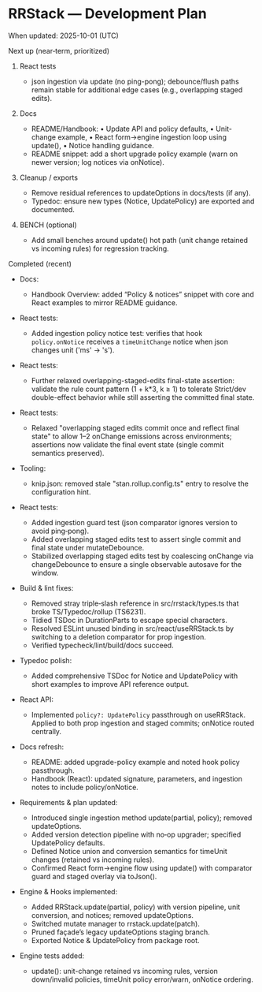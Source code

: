 # RRStack — Development Plan

When updated: 2025-10-01 (UTC)

Next up (near‑term, prioritized)

1. React tests
   - json ingestion via update (no ping-pong); debounce/flush paths remain stable for additional edge cases (e.g., overlapping staged edits).

2. Docs
   - README/Handbook: • Update API and policy defaults, • Unit-change example, • React form→engine ingestion loop using update(), • Notice handling guidance.
   - README snippet: add a short upgrade policy example (warn on newer version; log notices via onNotice).

3. Cleanup / exports
   - Remove residual references to updateOptions in docs/tests (if any).
   - Typedoc: ensure new types (Notice, UpdatePolicy) are exported and documented.

4. BENCH (optional)
   - Add small benches around update() hot path (unit change retained vs incoming rules) for regression tracking.

Completed (recent)

- Docs:
  - Handbook Overview: added “Policy & notices” snippet with core and React
    examples to mirror README guidance.

- React tests:
  - Added ingestion policy notice test: verifies that hook `policy.onNotice`
    receives a `timeUnitChange` notice when json changes unit ('ms' → 's').
- React tests:
  - Further relaxed overlapping-staged-edits final-state assertion: validate
    the rule count pattern (1 + k*3, k ≥ 1) to tolerate Strict/dev double-effect
    behavior while still asserting the committed final state.
- React tests:
  - Relaxed "overlapping staged edits commit once and reflect final state" to allow 1–2 onChange emissions across environments; assertions now validate the final event state (single commit semantics preserved).

- Tooling:
  - knip.json: removed stale "stan.rollup.config.ts" entry to resolve the configuration hint.

- React tests:
  - Added ingestion guard test (json comparator ignores version to avoid ping‑pong).
  - Added overlapping staged edits test to assert single commit and final state under mutateDebounce.
  - Stabilized overlapping staged edits test by coalescing onChange via changeDebounce to ensure a single observable autosave for the window.

- Build & lint fixes:
  - Removed stray triple‑slash reference in src/rrstack/types.ts that broke TS/Typedoc/rollup (TS6231).
  - Tidied TSDoc in DurationParts to escape special characters.
  - Resolved ESLint unused binding in src/react/useRRStack.ts by switching to a deletion comparator for prop ingestion.
  - Verified typecheck/lint/build/docs succeed.

- Typedoc polish:
  - Added comprehensive TSDoc for Notice and UpdatePolicy with short examples to improve API reference output.

- React API:
  - Implemented `policy?: UpdatePolicy` passthrough on useRRStack. Applied to both prop ingestion and staged commits; onNotice routed centrally.

- Docs refresh:
  - README: added upgrade-policy example and noted hook policy passthrough.
  - Handbook (React): updated signature, parameters, and ingestion notes to include policy/onNotice.
- Requirements & plan updated:
  - Introduced single ingestion method update(partial, policy); removed updateOptions.
  - Added version detection pipeline with no‑op upgrader; specified UpdatePolicy defaults.
  - Defined Notice union and conversion semantics for timeUnit changes (retained vs incoming rules).
  - Confirmed React form→engine flow using update() with comparator guard and staged overlay via toJson().

- Engine & Hooks implemented:
  - Added RRStack.update(partial, policy) with version pipeline, unit conversion, and notices; removed updateOptions.
  - Switched mutate manager to rrstack.update(patch).
  - Pruned façade’s legacy updateOptions staging branch.
  - Exported Notice & UpdatePolicy from package root.

- Engine tests added:
  - update(): unit-change retained vs incoming rules, version down/invalid policies, timeUnit policy error/warn, onNotice ordering.
